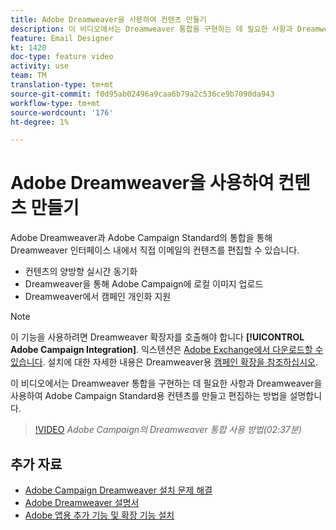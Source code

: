 ```yaml
---
title: Adobe Dreamweaver을 사용하여 컨텐츠 만들기
description: 이 비디오에서는 Dreamweaver 통합을 구현하는 데 필요한 사항과 Dreamweaver을 사용하여 Adobe Campaign Standard용 컨텐츠를 만들고 편집하는 방법을 설명합니다.
feature: Email Designer
kt: 1420
doc-type: feature video
activity: use
team: TM
translation-type: tm+mt
source-git-commit: f0d95ab02496a9caa6b79a2c536ce9b7090da943
workflow-type: tm+mt
source-wordcount: '176'
ht-degree: 1%

---
```



# Adobe Dreamweaver을 사용하여 컨텐츠 만들기

Adobe Dreamweaver과 Adobe Campaign Standard의 통합을 통해 Dreamweaver 인터페이스 내에서 직접 이메일의 컨텐츠를 편집할 수 있습니다.

* 컨텐츠의 양방향 실시간 동기화
* Dreamweaver을 통해 Adobe Campaign에 로컬 이미지 업로드
* Dreamweaver에서 캠페인 개인화 지원

>[!NOTE]
>
>이 기능을 사용하려면 Dreamweaver 확장자를 호출해야 합니다 **[!UICONTROL Adobe Campaign Integration]**. 익스텐션은 [Adobe Exchange에서 다운로드할 수 있습니다](https://exchange.adobe.com/creativecloud.html#search). 설치에 대한 자세한 내용은 Dreamweaver용 [캠페인 확장을 참조하십시오](https://helpx.adobe.com/dreamweaver/using/working-with-dreamweaver-and-campaign.html).

이 비디오에서는 Dreamweaver 통합을 구현하는 데 필요한 사항과 Dreamweaver을 사용하여 Adobe Campaign Standard용 컨텐츠를 만들고 편집하는 방법을 설명합니다.

>[!VIDEO](https://video.tv.adobe.com/v/23121?quality=12)
*Adobe Campaign의 Dreamweaver 통합 사용 방법(02:37분)*

## 추가 자료

* [Adobe Campaign Dreamweaver 설치 문제 해결](https://helpx.adobe.com/dreamweaver/kb/dreamweaver-campaign-integration-issue.html)
* [Adobe Dreamweaver 설명서](https://helpx.adobe.com/dreamweaver/using/working-with-dreamweaver-and-campaign.html)
* [Adobe 앱용 추가 기능 및 확장 기능 설치](https://helpx.adobe.com/creative-cloud/kb/installingextensionsandaddons.html)
